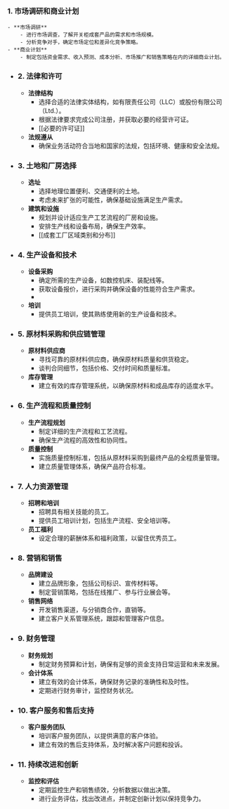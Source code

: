 ### 1. 市场调研和商业计划
	- **市场调研**
		- 进行市场调查，了解开关柜成套产品的需求和市场规模。
		- 分析竞争对手，确定市场定位和差异化竞争策略。
	- **商业计划**
		- 制定包括资金需求、收入预测、成本分析、市场推广和销售策略在内的详细商业计划。
- ### 2. 法律和许可
	- **法律结构**
		- 选择合适的法律实体结构，如有限责任公司（LLC）或股份有限公司（Ltd.）。
		- 根据法律要求完成公司注册，并获取必要的经营许可证。
		- [[必要的许可证]]
	- **法规遵从**
		- 确保业务活动符合当地和国家的法规，包括环境、健康和安全法规。
- ### 3. 土地和厂房选择
	- **选址**
		- 选择地理位置便利、交通便利的土地。
		- 考虑未来扩张的可能性，确保基础设施满足生产需求。
	- **建筑和设施**
		- 规划并设计适应生产工艺流程的厂房和设施。
		- 安排生产线和设备布局，确保生产效率。
		- [[成套工厂区域类别和分布]]
- ### 4. 生产设备和技术
	- **设备采购**
		- 确定所需的生产设备，如数控机床、装配线等。
		- 获取设备报价，进行采购并确保设备的性能符合生产需求。
		-
	- **培训**
		- 提供员工培训，使其熟练使用新的生产设备和技术。
- ### 5. 原材料采购和供应链管理
	- **原材料供应商**
		- 寻找可靠的原材料供应商，确保原材料质量和供货稳定。
		- 谈判合同细节，包括价格、交付时间和质量标准。
	- **库存管理**
		- 建立有效的库存管理系统，以确保原材料和成品库存的适度水平。
- ### 6. 生产流程和质量控制
	- **生产流程规划**
		- 制定详细的生产流程和工艺流程。
		- 确保生产流程的高效性和协同性。
	- **质量控制**
		- 实施质量控制标准，包括从原材料采购到最终产品的全程质量管理。
		- 建立质量管理体系，确保产品符合标准。
- ### 7. 人力资源管理
	- **招聘和培训**
		- 招聘具有相关技能的员工。
		- 提供员工培训计划，包括生产流程、安全培训等。
	- **员工福利**
		- 设定合理的薪酬体系和福利政策，以留住优秀员工。
- ### 8. 营销和销售
	- **品牌建设**
		- 建立品牌形象，包括公司标识、宣传材料等。
		- 制定营销策略，包括在线推广、参与行业展会等。
	- **销售网络**
		- 开发销售渠道，与分销商合作，直销等。
		- 建立客户关系管理系统，跟踪和管理客户信息。
- ### 9. 财务管理
	- **财务规划**
		- 制定财务预算和计划，确保有足够的资金支持日常运营和未来发展。
	- **会计体系**
		- 建立有效的会计体系，确保财务记录的准确性和及时性。
		- 定期进行财务审计，监控财务状况。
- ### 10. 客户服务和售后支持
	- **客户服务团队**
		- 培训客户服务团队，以提供满意的客户体验。
		- 建立有效的售后支持体系，及时解决客户问题和投诉。
- ### 11. 持续改进和创新
	- **监控和评估**
		- 定期监控生产和销售绩效，分析数据以做出决策。
		- 进行业务评估，找出改进点，并制定创新计划以保持竞争力。